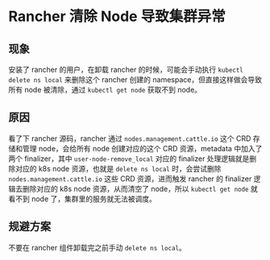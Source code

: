 # Rancher 清除 Node 导致集群异常

## 现象

安装了 rancher 的用户，在卸载 rancher 的时候，可能会手动执行 `kubectl delete ns local` 来删除这个 rancher 创建的 namespace，但直接这样做会导致所有 node 被清除，通过 `kubectl get node` 获取不到 node。

## 原因

看了下 rancher 源码，rancher 通过 `nodes.management.cattle.io` 这个 CRD 存储和管理 node，会给所有 node 创建对应的这个 CRD 资源，metadata 中加入了两个 finalizer，其中 `user-node-remove_local` 对应的 finalizer 处理逻辑就是删除对应的 k8s node 资源，也就是 `delete ns local` 时，会尝试删除 `nodes.management.cattle.io` 这些 CRD 资源，进而触发 rancher 的 finalizer 逻辑去删除对应的 k8s node 资源，从而清空了 node，所以 `kubectl get node` 就看不到 node 了，集群里的服务就无法被调度。

## 规避方案

不要在 rancher 组件卸载完之前手动 `delete ns local`。